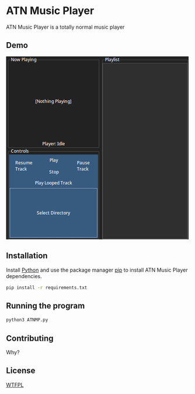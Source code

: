 # ATN Music Player

ATN Music Player is a totally normal music player

## Demo
![ATNMP Demo Image](Demo.png)

## Installation

Install [Python](https://www.python.org/downloads/) and use the package manager [pip](https://pip.pypa.io/en/stable/) to install ATN Music Player dependencies.

```bash
pip install -r requirements.txt 
```

## Running the program
```bash
python3 ATNMP.py 
```

## Contributing

Why?

## License

[WTFPL](http://www.wtfpl.net/about/)
